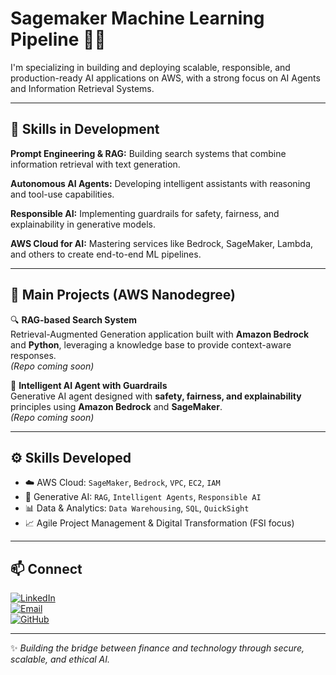 # Sagemaker Machine Learning Pipeline 🤖🤖

I'm specializing in building and deploying scalable, responsible, and production-ready AI applications on AWS, with a strong focus on AI Agents and Information Retrieval Systems.

---
## 🚀 Skills in Development

**Prompt Engineering & RAG:** Building search systems that combine information retrieval with text generation.

**Autonomous AI Agents:** Developing intelligent assistants with reasoning and tool-use capabilities.

**Responsible AI:** Implementing guardrails for safety, fairness, and explainability in generative models.

**AWS Cloud for AI:** Mastering services like Bedrock, SageMaker, Lambda, and others to create end-to-end ML pipelines.

---
## 🚀 Main Projects (AWS Nanodegree)  

🔍 **RAG-based Search System**  
Retrieval-Augmented Generation application built with **Amazon Bedrock** and **Python**, leveraging a knowledge base to provide context-aware responses.  
*(Repo coming soon)*  

🤖 **Intelligent AI Agent with Guardrails**  
Generative AI agent designed with **safety, fairness, and explainability** principles using **Amazon Bedrock** and **SageMaker**.  
*(Repo coming soon)*  

---

## ⚙️ Skills Developed  

- ☁️ AWS Cloud: `SageMaker`, `Bedrock`, `VPC`, `EC2`, `IAM`  
- 🤖 Generative AI: `RAG`, `Intelligent Agents`, `Responsible AI`  
- 📊 Data & Analytics: `Data Warehousing`, `SQL`, `QuickSight`  
- 📈 Agile Project Management & Digital Transformation (FSI focus)  

---

## 📫 Connect  

[![LinkedIn](https://img.shields.io/badge/LinkedIn-0A66C2?style=flat&logo=linkedin&logoColor=white)](https://www.linkedin.com/in/jorge-tavira/)  
[![Email](https://img.shields.io/badge/Email-D14836?style=flat&logo=gmail&logoColor=white)](mailto:your-email)  
[![GitHub](https://img.shields.io/badge/GitHub-181717?style=flat&logo=github&logoColor=white)](https://github.com/your-username)  

---

✨ *Building the bridge between finance and technology through secure, scalable, and ethical AI.*  

   
   


 
